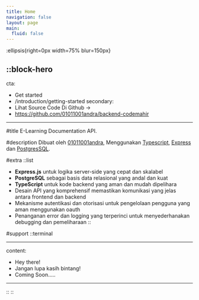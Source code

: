 ```yaml
---
title: Home
navigation: false
layout: page
main:
  fluid: false
---
```


:ellipsis{right=0px width=75% blur=150px}

## ::block-hero

cta:

- Get started
- /introduction/getting-started
  secondary:
- Lihat Source Code Di Github →
- https://github.com/01011001andra/backend-codemahir

---

#title
E-Learning Documentation API.

#description
Dibuat oleh [01011001andra](https://www.linkedin.com/in/yandra-muslim), Menggunakan [Typescript](https://www.typescriptlang.org), [Express](https://expressjs.com) dan [PostgresSQL](https://www.postgresql.org).

#extra
::list

- **Express.js** untuk logika server-side yang cepat dan skalabel
- **PostgreSQL** sebagai basis data relasional yang andal dan kuat
- **TypeScript** untuk kode backend yang aman dan mudah dipelihara
- Desain API yang komprehensif memastikan komunikasi yang jelas antara frontend dan backend
- Mekanisme autentikasi dan otorisasi untuk pengelolaan pengguna yang aman menggunakan oauth
- Penanganan error dan logging yang terperinci untuk menyederhanakan debugging dan pemeliharaan
  ::

#support
::terminal

---

content:

- Hey there!
- Jangan lupa kasih bintang!
- Coming Soon.....

---

::
::

<!--
::card-grid
#title
What's included

#root
:ellipsis{left=0px width=40rem top=10rem blur=140px}

#default
  ::card{icon=logos:nuxt-icon}
  #title
  Nuxt Architecture
  #description
  Harness the full power of [Nuxt 3](https://v3.nuxtjs.org) and its [modules](https://modules.nuxtjs.org) ecosystem.
  ::

  ::card{icon=IconNuxtStudio}
  #title
  Nuxt Studio ready
  #description
  Edit your theme content and appearance with live-preview within [Nuxt Studio](https://nuxt.studio).
  ::

  ::card{icon=logos:vue}
  #title
  Vue Components
  #description
  Use built-in components (or your own!) inside your content.
  ::

  ::card{icon=simple-icons:markdown}
  #title
  Write Markdown
  #description
  Enjoy the ease and simplicity of Markdown and discover [MDC syntax](https://content.nuxtjs.org/guide/writing/mdc).
  ::

  ::card{icon=noto:rocket}
  #title
  Deploy anywhere
  #description
  Zero config on [Vercel](https://vercel.com) or [Netlify](https://netlify.com). Choose between static generation, on-demand rendering (Node) or edge-side rendering on [CloudFlare workers](https://workers.cloudflare.com).
  ::

  ::card{icon=noto:puzzle-piece}
  #title
  Extensible.
  #description
  Customize the whole design, or add components using slots - you can make Docus your own.
  ::
:: -->

